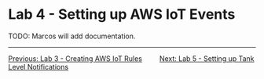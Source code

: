 # Lab 4 - Setting up AWS IoT Events

TODO: Marcos will add documentation.

---
[Previous: Lab 3 - Creating AWS IoT Rules](3-iot-rules.md)&nbsp;&nbsp;&nbsp;&nbsp;&nbsp;&nbsp;&nbsp;&nbsp;&nbsp;[Next: Lab 5 - Setting up Tank Level Notifications](5-sns-notifications.md)